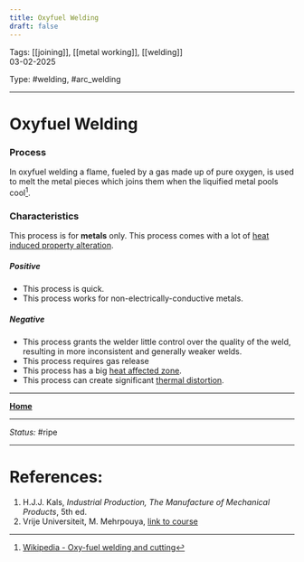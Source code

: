 ```yaml
---
title: Oxyfuel Welding
draft: false
---
```

Tags: [[joining]], [[metal working]], [[welding]] <br>03-02-2025

Type: #welding, #arc_welding

---
# Oxyfuel Welding
### Process
In oxyfuel welding a flame, fueled by a gas made up of pure oxygen, is used to melt the metal pieces which joins them when the liquified metal pools cool[^gas].

### Characteristics
This process is for __metals__ only.
This process comes with a lot of [heat induced property alteration](Crystal%20Manipulation%20and%20Deformation.md).
##### Positive
- This process is quick.
- This process works for non-electrically-conductive metals.
##### Negative
- This process grants the welder little control over the quality of the weld, resulting in more inconsistent and generally weaker welds.
- This process requires gas release
- This process has a big [heat affected zone](Crystal%20Manipulation%20and%20Deformation.md#hot%20deformation).
- This process can create significant [thermal distortion](!%20Manufacturing%20Technologies%20Overview.md#Terms%20and%20Disambiguation).








---
__[Home](!%20Manufacturing%20Technologies%20Overview.md)__

---
_Status:_ #ripe

---
# References:
[^gas]: [Wikipedia - Oxy-fuel welding and cutting](https://en.wikipedia.org/wiki/Oxy-fuel_welding_and_cutting)
1. H.J.J. Kals, _Industrial Production, The Manufacture of Mechanical Products_, 5th ed.
2. Vrije Universiteit, M. Mehrpouya, [link to course](https://canvas.utwente.nl/courses/15351)